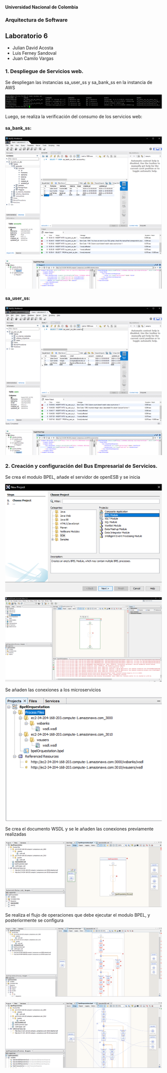 #### Universidad Nacional de Colombia
### Arquitectura de Software
## Laboratorio 6

- Julian David Acosta
- Luis Ferney Sandoval
- Juan Camilo Vargas

### 1. Despliegue de Servicios web.

Se despliegan las instancias sa_user_ss y sa_bank_ss en la instancia de AWS

![01](img/Lab6_01.png)

Luego, se realiza la verificación del consumo de los servicios web:
#### sa_bank_ss:

![02](img/lab6_02.png)

![03](img/lab6_03.png)

#### sa_user_ss:

![04](img/lab6_04.png)

![05](img/lab6_05.png)

### 2. Creación y configuración del Bus Empresarial de Servicios.

Se crea el modulo BPEL, añade el servidor de openESB y se inicia

![06](img/lab6_06.png)

![07](img/lab6_07.png)

Se añaden las conexiones a los microservicios

![08](img/lab6_08.png)

Se crea el documento WSDL y se le añaden las conexiones previamente realizadas

![09](img/lab6_09.png)

Se realiza el flujo de operaciones que debe ejecutar el modulo BPEL, y posteriormente se configura

![10](img/lab6_10.png)

![11](img/lab6_11.png)

